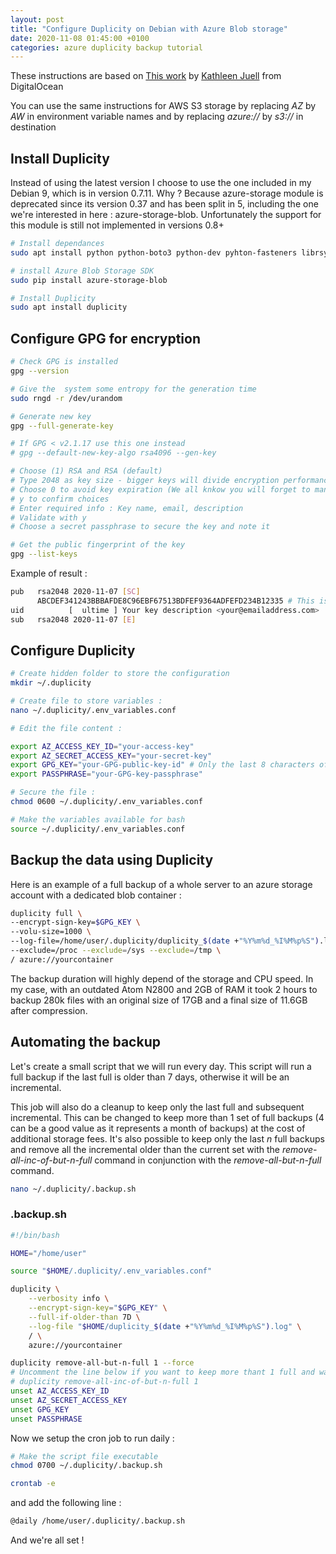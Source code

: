 ```yaml
---
layout: post
title: "Configure Duplicity on Debian with Azure Blob storage"
date: 2020-11-08 01:45:00 +0100
categories: azure duplicity backup tutorial
---
```

These instructions are based on [This work](https://www.digitalocean.com/community/tutorials/how-to-use-duplicity-with-gpg-to-back-up-data-to-digitalocean-spaces) by [Kathleen Juell](https://www.digitalocean.com/community/users/katjuell) from DigitalOcean

You can use the same instructions for AWS S3 storage by replacing *AZ* by *AW* in environment variable names and by replacing *azure://* by *s3://* in destination

## Install Duplicity

Instead of using the latest version I choose to use the one included in my Debian 9, which is in version 0.7.11.
Why ? Because azure-storage module is deprecated since its version 0.37 and has been split in 5, including the one we're interested in here : azure-storage-blob.
Unfortunately the support for this module is still not implemented in versions 0.8+

```bash
# Install dependances
sudo apt install python python-boto3 python-dev pyhton-fasteners librsync1 librsync-dev gnupg snapd

# install Azure Blob Storage SDK
sudo pip install azure-storage-blob

# Install Duplicity
sudo apt install duplicity
```

## Configure GPG for encryption

```bash
# Check GPG is installed
gpg --version

# Give the  system some entropy for the generation time
sudo rngd -r /dev/urandom

# Generate new key
gpg --full-generate-key

# If GPG < v2.1.17 use this one instead
# gpg --default-new-key-algo rsa4096 --gen-key

# Choose (1) RSA and RSA (default)
# Type 2048 as key size - bigger keys will divide encryption performance by a big amount (8 in my case between 2048 and 4096)
# Choose 0 to avoid key expiration (We all knkow you will forget to mantain your key...)
# y to confirm choices
# Enter required info : Key name, email, description
# Validate with y
# Choose a secret passphrase to secure the key and note it

# Get the public fingerprint of the key
gpg --list-keys
```

Example of result :

```bash
pub   rsa2048 2020-11-07 [SC]
      ABCDEF341243BBBAFDE8C96EBF67513BDFEF9364ADFEFD234B12335 # This is the public fingerprint of your key
uid          [  ultime ] Your key description <your@emailaddress.com>
sub   rsa2048 2020-11-07 [E]
```

## Configure Duplicity

```bash
# Create hidden folder to store the configuration
mkdir ~/.duplicity

# Create file to store variables :
nano ~/.duplicity/.env_variables.conf

# Edit the file content :

export AZ_ACCESS_KEY_ID="your-access-key"
export AZ_SECRET_ACCESS_KEY="your-secret-key"
export GPG_KEY="your-GPG-public-key-id" # Only the last 8 characters of the pub fingerprint
export PASSPHRASE="your-GPG-key-passphrase"

# Secure the file :
chmod 0600 ~/.duplicity/.env_variables.conf

# Make the variables available for bash
source ~/.duplicity/.env_variables.conf

```

## Backup the data using Duplicity

Here is an example of a full backup of a whole server to an azure storage account with a dedicated blob container :

```bash
duplicity full \
--encrypt-sign-key=$GPG_KEY \
--volu-size=1000 \
--log-file=/home/user/.duplicity/duplicity_$(date +"%Y%m%d_%I%M%p%S").log \
--exclude=/proc --exclude=/sys --exclude=/tmp \
/ azure://yourcontainer
```

The backup duration will highly depend of the storage and CPU speed. In my case, with an outdated Atom N2800 and 2GB of RAM it took 2 hours to backup 280k files with an original size of 17GB and a final size of 11.6GB after compression.

## Automating the backup

Let's create a small script that we will run every day. This script will run a full backup if the last full is older than 7 days, otherwise it will be an incremental.

This job will also do a cleanup to keep only the last full and subsequent incremental. This can be changed to keep more than 1 set of full backups (4 can be a good value as it represents a month of backups) at the cost of additional storage fees.
It's also possible to keep only the last *n* full backups and remove all the incremental older than the current set with the *remove-all-inc-of-but-n-full* command in conjunction with the *remove-all-but-n-full* command.

```bash
nano ~/.duplicity/.backup.sh
```

### .backup.sh

```bash
#!/bin/bash

HOME="/home/user"

source "$HOME/.duplicity/.env_variables.conf"

duplicity \
    --verbosity info \
    --encrypt-sign-key="$GPG_KEY" \
    --full-if-older-than 7D \
    --log-file "$HOME/duplicity_$(date +"%Y%m%d_%I%M%p%S").log" \
    / \
    azure://yourcontainer

duplicity remove-all-but-n-full 1 --force
# Uncomment the line below if you want to keep more thant 1 full and want to clean intermediate inc backups except the last chain
# duplicity remove-all-inc-of-but-n-full 1
unset AZ_ACCESS_KEY_ID
unset AZ_SECRET_ACCESS_KEY
unset GPG_KEY
unset PASSPHRASE
```

Now we setup the cron job to run daily :

```bash
# Make the script file executable
chmod 0700 ~/.duplicity/.backup.sh

crontab -e
```

and add the following line :

```bash
@daily /home/user/.duplicity/.backup.sh
```

And we're all set !
